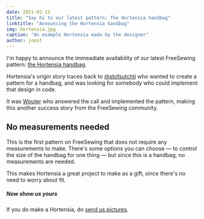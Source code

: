 ```yaml
---
date: 2021-02-13
title: "Say hi to our latest pattern: The Hortensia handbag"
linktitle: "Announcing the Hortensia handbag"
img: hortensia.jpg
caption: "An example Hortensia made by the designer"
author: joost
---
```


I'm happy to announce the immeadiate availability of our latest FreeSewing pattern: [the Hortensia handbag](/designs/hortensia/).

Hortensia's origin story traces back to [@stofsutchti](https://twitter.com/stoffsuchti) who wanted
to create a pattern for a handbag, and was looking for somebody who could implement that design in code.

It was [Wouter](https://github.com/woutervdub) who answered the call and implemented the pattern,
making this another success story from the FreeSewing community.

## No measurements needed

This is the first pattern on FreeSewing that does not require any measurements to make.
There's some options you can choose — to control the size of the handbag for one thing — but 
since this is a handbag, no measurements are needed.

This makes Hortensia a great project to make as a gift, since there's no need to worry about fit.

<Tip>

##### Now show us yours

If you do make a Hortensia, do [send us pictures](https://chat.freesewing.org/).

</Tip>
